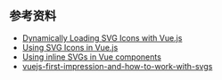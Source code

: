 
## 参考资料
* [Dynamically Loading SVG Icons with Vue.js](https://markus.oberlehner.net/blog/dynamically-loading-svg-icons-with-vue/)
* [Using SVG Icons in Vue.js](https://alligator.io/vuejs/using-svg-icons/)
* [Using inline SVGs in Vue components](http://calebporzio.com/using-inline-svgs-in-vue-compoments/)
* [vuejs-first-impression-and-how-to-work-with-svgs](http://joanmira.com/vuejs-first-impression-and-how-to-work-with-svgs/)
